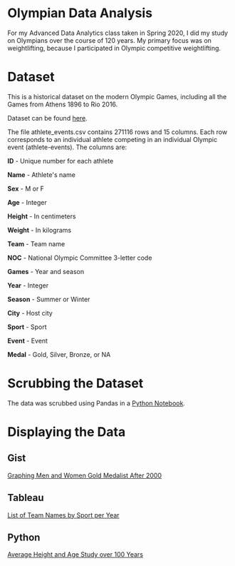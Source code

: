 # Olympian Data Analysis
For my Advanced Data Analytics class taken in Spring 2020, I did my study on Olympians over the course of 120 years. My primary focus was on weightlifting, because I participated in Olympic competitive weightlifting.

# Dataset

This is a historical dataset on the modern Olympic Games, including all the Games from Athens 1896 to Rio 2016.

Dataset can be found [here](https://www.kaggle.com/heesoo37/120-years-of-olympic-history-athletes-and-results/data).

The file athlete_events.csv contains 271116 rows and 15 columns. Each row corresponds to an individual athlete competing in an individual Olympic event (athlete-events). The columns are:

**ID** - Unique number for each athlete

**Name** - Athlete's name

**Sex** - M or F

**Age** - Integer

**Height** - In centimeters

**Weight** - In kilograms

**Team** - Team name

**NOC** - National Olympic Committee 3-letter code

**Games** - Year and season

**Year** - Integer

**Season** - Summer or Winter

**City** - Host city

**Sport** - Sport

**Event** - Event

**Medal** - Gold, Silver, Bronze, or NA

# Scrubbing the Dataset

The data was scrubbed using Pandas in a [Python Notebook](https://colab.research.google.com/drive/1YlAwbyqY3znJXT9XPZ0ONWj7AIrFBRc5#scrollTo=hHpoY0Z3jjoA).


# Displaying the Data

## Gist

[Graphing Men and Women Gold Medalist After 2000](https://gist.github.com/Ragedancer/15ee8e2b7b1a8cafb86b83ff7db1763f)

## Tableau

[List of Team Names by Sport per Year](https://public.tableau.com/profile/samuel.groom#!/vizhome/Athlete_events/Sheet1)


## Python
[Average Height and Age Study over 100 Years](https://colab.research.google.com/drive/1YlAwbyqY3znJXT9XPZ0ONWj7AIrFBRc5#scrollTo=hHpoY0Z3jjoA)